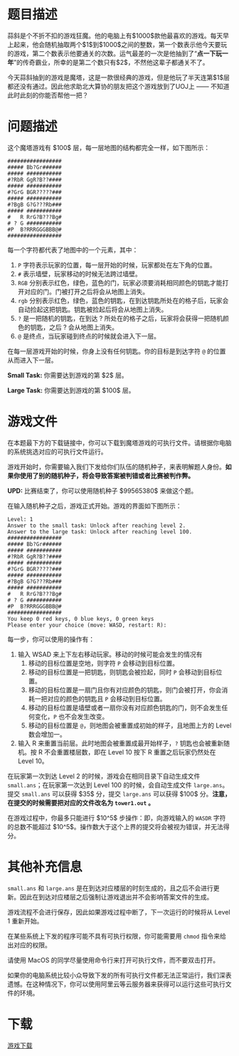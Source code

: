 # 题目描述

<p>蒜斜是个不折不扣的游戏狂魔。他的电脑上有$1000$款他最喜欢的游戏。每天早上起来，他会随机抽取两个$1$到$1000$之间的整数，第一个数表示他今天要玩的游戏，第二个数表示他要通关的次数。运气最差的一次是他抽到了“<strong>点一下玩一年</strong>”的传奇霸业，所幸的是第二个数只有$2$，不然他这辈子都通关不了。</p>
<p>今天蒜斜抽到的游戏是魔塔，这是一款很经典的游戏，但是他玩了半天连第$1$层都还没有通过。因此他求助北大算协的朋友把这个游戏放到了UOJ上 —— 不知道此时此刻的你能否帮他一把？</p>

# 问题描述


<p>这个魔塔游戏有 $100$ 层，每一层地图的结构都完全一样，如下图所示：</p>
<pre><code>#################
##### Bb?Gr######
##### ###########
#?RbR GgR?B??####
##### ###########
#?GrG BGR?????###
##### ###########
#?BgB G?G???Rb###
##### ###########
#   R RrG?B???Bg#
# ? G ###########
#P  B?RRRGGGBBB@#
#################</code></pre>
<p>每一个字符都代表了地图中的一个元素，其中：</p>
<ol><li><code>P</code> 字符表示玩家的位置，每一层开始的时候，玩家都处在左下角的位置。</li>
<li><code>#</code> 表示墙壁，玩家移动的时候无法跨过墙壁。</li>
<li><code>RGB</code> 分别表示红色，绿色，蓝色的门，玩家必须要消耗相同颜色的钥匙才能打开对应的门。门被打开之后将会从地图上消失。</li>
<li><code>rgb</code> 分别表示红色，绿色，蓝色的钥匙，在到达钥匙所处在的格子后，玩家会自动捡起这把钥匙。钥匙被捡起后将会从地图上消失。</li>
<li><code>?</code> 是一把随机的钥匙，在到达 ? 所处在的格子之后，玩家将会获得一把随机颜色的钥匙，之后 ? 会从地图上消失。</li>
<li><code>@</code> 是终点，当玩家碰到终点的时候就会进入下一层。</li>
</ol><p>在每一层游戏开始的时候，你身上没有任何钥匙。你的目标是到达字符 <code>@</code> 的位置从而进入下一层。</p>
<p><strong>Small Task:</strong> 你需要达到游戏的第 $2$ 层。</p>
<p><strong>Large Task:</strong> 你需要达到游戏的第 $100$ 层。</p>

# 游戏文件


<p>在本题最下方的下载链接中，你可以下载到魔塔游戏的可执行文件。请根据你电脑的系统挑选对应的可执行文件运行。</p>
<p>游戏开始时，你需要输入我们下发给你们队伍的随机种子，来表明解题人身份。<strong>如果你使用了别的随机种子，将会导致答案被判错或者比赛被判作弊。</strong></p>
<p><strong>UPD:</strong> 比赛结束了，你可以使用随机种子 $99565380$ 来做这个题。</p>
<p>在输入随机种子之后，游戏正式开始。游戏的界面如下图所示：</p>
<pre><code>Level: 1
Answer to the small task: Unlock after reaching level 2.
Answer to the large task: Unlock after reaching level 100.
#################
##### Bb?Gr######
##### ###########
#?RbR GgR?B??####
##### ###########
#?GrG BGR?????###
##### ###########
#?BgB G?G???Rb###
##### ###########
#   R RrG?B???Bg#
# ? G ###########
#P  B?RRRGGGBBB@#
#################
You keep 0 red keys, 0 blue keys, 0 green keys
Please enter your choice (move: WASD, restart: R):</code></pre>
<p>每一步，你可以使用的操作有：</p>
<ol><li>输入 WSAD 来上下左右移动玩家。移动的时候可能会发生的情况有<ol><li>移动的目标位置是空地，则字符 <code>P</code> 会移动到目标位置。</li>
<li>移动的目标位置是一把钥匙，则钥匙会被捡起，同时 <code>P</code> 会移动到目标位置。</li>
<li>移动的目标位置是一扇门且你有对应颜色的钥匙，则门会被打开，你会消耗一把对应的颜色的钥匙且 <code>P</code> 会移动到目标位置。</li>
<li>移动的目标位置是墙壁或者一扇你没有对应颜色钥匙的门，则不会发生任何变化，<code>P</code> 也不会发生改变。</li>
<li>移动的目标位置是 <code>@</code>，则地图会被重置成初始的样子，且地图上方的 Level 数会增加一。</li>
</ol></li>
<li>输入 R 来重置当前层。此时地图会被重置成最开始样子，<code>?</code> 钥匙也会被重新随机。按 R 不会重置楼层数，即在 Level 10 按下 R 重置之后玩家仍然处在 Level 10。</li>
</ol><p>在玩家第一次到达 Level 2 的时候，游戏会在相同目录下自动生成文件 <code>small.ans</code>；在玩家第一次达到 Level 100 的时候，会自动生成文件 <code>large.ans</code>。提交 <code>small.ans</code> 可以获得 $35$ 分，提交 <code>large.ans</code> 可以获得 $100$ 分。<strong>注意，在提交的时候需要把对应的文件改名为 <code>tower1.out</code> 。</strong></p>
<p>在游戏过程中，你最多只能进行 $10^5$ 步操作：即，向游戏输入的 <code>WASDR</code> 字符的总数不能超过 $10^5$。操作数大于这个上界的提交将会被视为错误，并无法得分。</p>

# 其他补充信息


<p><code>small.ans</code> 和 <code>large.ans</code> 是在到达对应楼层的时刻生成的，且之后不会进行更新。因此在到达对应楼层之后强制让游戏退出并不会影响答案文件的生成。</p>
<p>游戏流程不会进行保存，因此如果游戏过程中断了，下一次运行的时候将从 Level 1 重新开始。</p>
<p>在某些系统上下发的程序可能不具有可执行权限，你可能需要用 <code>chmod</code> 指令来给出对应的权限。</p>
<p>请使用 MacOS 的同学尽量使用命令行来打开可执行文件，而不要双击打开。</p>
<p>如果你的电脑系统比较小众导致下发的所有可执行文件都无法正常运行，我们深表遗憾。在这种情况下，你可以使用阿里云等云服务器来获得可以运行这些可执行文件的环境。</p>

# 下载


<p><a href="/download.php?type=problem&amp;id=521">游戏下载</a></p>
